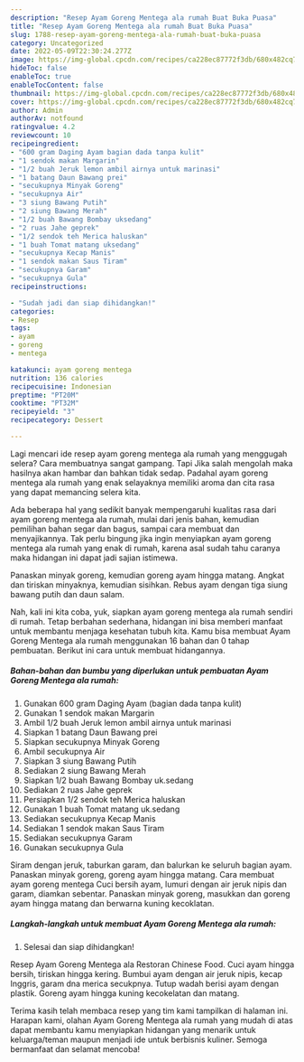```yaml
---
description: "Resep Ayam Goreng Mentega ala rumah Buat Buka Puasa"
title: "Resep Ayam Goreng Mentega ala rumah Buat Buka Puasa"
slug: 1788-resep-ayam-goreng-mentega-ala-rumah-buat-buka-puasa
category: Uncategorized
date: 2022-05-09T22:30:24.277Z
image: https://img-global.cpcdn.com/recipes/ca228ec87772f3db/680x482cq70/ayam-goreng-mentega-ala-rumah-foto-resep-utama.jpg
hideToc: false
enableToc: true
enableTocContent: false
thumbnail: https://img-global.cpcdn.com/recipes/ca228ec87772f3db/680x482cq70/ayam-goreng-mentega-ala-rumah-foto-resep-utama.jpg
cover: https://img-global.cpcdn.com/recipes/ca228ec87772f3db/680x482cq70/ayam-goreng-mentega-ala-rumah-foto-resep-utama.jpg
author: Admin
authorAv: notfound
ratingvalue: 4.2
reviewcount: 10
recipeingredient:
- "600 gram Daging Ayam bagian dada tanpa kulit"
- "1 sendok makan Margarin"
- "1/2 buah Jeruk lemon ambil airnya untuk marinasi"
- "1 batang Daun Bawang prei"
- "secukupnya Minyak Goreng"
- "secukupnya Air"
- "3 siung Bawang Putih"
- "2 siung Bawang Merah"
- "1/2 buah Bawang Bombay uksedang"
- "2 ruas Jahe geprek"
- "1/2 sendok teh Merica haluskan"
- "1 buah Tomat matang uksedang"
- "secukupnya Kecap Manis"
- "1 sendok makan Saus Tiram"
- "secukupnya Garam"
- "secukupnya Gula"
recipeinstructions:

- "Sudah jadi dan siap dihidangkan!"
categories:
- Resep
tags:
- ayam
- goreng
- mentega

katakunci: ayam goreng mentega 
nutrition: 136 calories
recipecuisine: Indonesian
preptime: "PT20M"
cooktime: "PT32M"
recipeyield: "3"
recipecategory: Dessert

---
```



Lagi mencari ide resep ayam goreng mentega ala rumah yang menggugah selera? Cara membuatnya sangat gampang. Tapi Jika salah mengolah maka hasilnya akan hambar dan bahkan tidak sedap. Padahal ayam goreng mentega ala rumah yang enak selayaknya memiliki aroma dan cita rasa yang dapat memancing selera kita.


Ada beberapa hal yang sedikit banyak mempengaruhi kualitas rasa dari ayam goreng mentega ala rumah, mulai dari jenis bahan, kemudian pemilihan bahan segar dan bagus, sampai cara membuat dan menyajikannya. Tak perlu bingung jika ingin menyiapkan ayam goreng mentega ala rumah yang enak di rumah, karena asal sudah tahu caranya maka hidangan ini dapat jadi sajian istimewa.

Panaskan minyak goreng, kemudian goreng ayam hingga matang. Angkat dan tiriskan minyaknya, kemudian sisihkan. Rebus ayam dengan tiga siung bawang putih dan daun salam.


Nah, kali ini kita coba, yuk, siapkan ayam goreng mentega ala rumah sendiri di rumah. Tetap berbahan sederhana, hidangan ini bisa memberi manfaat untuk membantu menjaga kesehatan tubuh kita. Kamu bisa membuat Ayam Goreng Mentega ala rumah menggunakan 16 bahan dan 0 tahap pembuatan. Berikut ini cara untuk membuat hidangannya.

<!--inarticleads1-->

##### Bahan-bahan dan bumbu yang diperlukan untuk pembuatan Ayam Goreng Mentega ala rumah:

1. Gunakan 600 gram Daging Ayam (bagian dada tanpa kulit)
1. Gunakan 1 sendok makan Margarin
1. Ambil 1/2 buah Jeruk lemon ambil airnya untuk marinasi
1. Siapkan 1 batang Daun Bawang prei
1. Siapkan secukupnya Minyak Goreng
1. Ambil secukupnya Air
1. Siapkan 3 siung Bawang Putih
1. Sediakan 2 siung Bawang Merah
1. Siapkan 1/2 buah Bawang Bombay uk.sedang
1. Sediakan 2 ruas Jahe geprek
1. Persiapkan 1/2 sendok teh Merica haluskan
1. Gunakan 1 buah Tomat matang uk.sedang
1. Sediakan secukupnya Kecap Manis
1. Sediakan 1 sendok makan Saus Tiram
1. Sediakan secukupnya Garam
1. Gunakan secukupnya Gula


Siram dengan jeruk, taburkan garam, dan balurkan ke seluruh bagian ayam. Panaskan minyak goreng, goreng ayam hingga matang. Cara membuat ayam goreng mentega Cuci bersih ayam, lumuri dengan air jeruk nipis dan garam, diamkan sebentar. Panaskan minyak goreng, masukkan dan goreng ayam hingga matang dan berwarna kuning kecoklatan. 

<!--inarticleads2-->

##### Langkah-langkah untuk membuat Ayam Goreng Mentega ala rumah:


1. Selesai dan siap dihidangkan!

Resep Ayam Goreng Mentega ala Restoran Chinese Food. Cuci ayam hingga bersih, tiriskan hingga kering. Bumbui ayam dengan air jeruk nipis, kecap Inggris, garam dna merica secukpnya. Tutup wadah berisi ayam dengan plastik. Goreng ayam hingga kuning kecokelatan dan matang. 

Terima kasih telah membaca resep yang tim kami tampilkan di halaman ini. Harapan kami, olahan Ayam Goreng Mentega ala rumah yang mudah di atas dapat membantu kamu menyiapkan hidangan yang menarik untuk keluarga/teman maupun menjadi ide untuk berbisnis kuliner. Semoga bermanfaat dan selamat mencoba!
